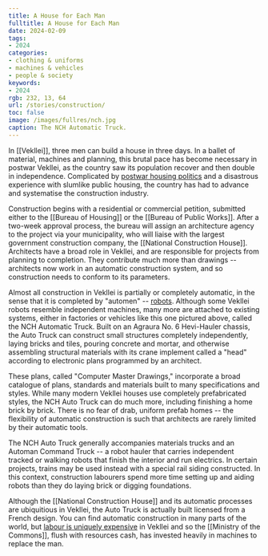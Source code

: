 ```yaml
---
title: A House for Each Man
fulltitle: A House for Each Man
date: 2024-02-09
tags:
- 2024
categories:
- clothing & uniforms
- machines & vehicles
- people & society
keywords:
- 2024
rgb: 232, 13, 64
url: /stories/construction/
toc: false
image: /images/fullres/nch.jpg
caption: The NCH Automatic Truck.
---
```

In [[Vekllei]], three men can build a house in three days. In a ballet of material, machines and planning, this brutal pace has become necessary in postwar Vekllei, as the country saw its population recover and then double in independence. Complicated by [postwar housing politics](/housing/) and a disastrous experience with slumlike public housing, the country has had to advance and systematise the construction industry.

Construction begins with a residential or commercial petition, submitted either to the [[Bureau of Housing]] or the [[Bureau of Public Works]]. After a two-week approval process,  the bureau will assign an architecture agency to the project via your municipality, who will liaise with the largest government construction company, the [[National Construction House]]. Architects have a broad role in Vekllei, and are responsible for projects from planning to completion. They contribute much more than drawings -- architects now work in an automatic construction system, and so construction needs to conform to its parameters.

Almost all construction in Vekllei is partially or completely automatic, in the sense that it is completed by "automen" -- [robots](/computers/). Although some Vekllei robots resemble independent machines, many more are attached to existing systems, either in factories or vehicles like this one pictured above, called the NCH Automatic Truck. Built on an Agraura No. 6 Hevi-Hauler chassis, the Auto Truck can construct small structures completely independently, laying bricks and tiles, pouring concrete and mortar, and otherwise assembling structural materials with its crane implement called a "head" according to electronic plans programmed by an architect.

These plans, called "Computer Master Drawings," incorporate a broad catalogue of plans, standards and materials built to many specifications and styles. While many modern Vekllei houses use completely prefabricated styles, the NCH Auto Truck can do much more, including finishing a home brick by brick. There is no fear of drab, uniform prefab homes -- the flexibility of automatic construction is such that architects are rarely limited by their automatic tools.

The NCH Auto Truck generally accompanies materials trucks and an Automan Command Truck -- a robot hauler that carries independent tracked or walking robots that finish the interior and run electrics. In certain projects, trains may be used instead with a special rail siding constructed. In this context, construction labourers spend more time setting up and aiding robots than they do laying brick or digging foundations.

Although the [[National Construction House]] and its automatic processes are ubiquitious in Vekllei, the Auto Truck is actually built licensed from a French design. You can find automatic construction in many parts of the world, but [labour is uniquely expensive](/bulletin/productivity/) in Vekllei and so the [[Ministry of the Commons]], flush with resources cash, has invested heavily in machines to replace the man.
